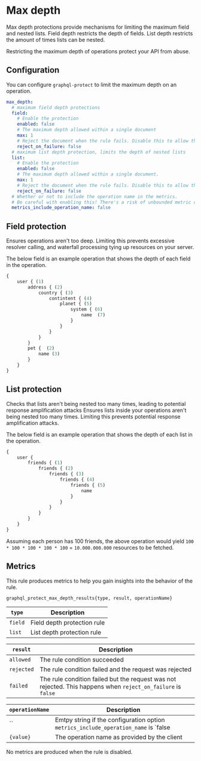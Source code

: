 # Max depth

Max depth protections provide mechanisms for limiting the maximum field and nested lists.
Field depth restricts the depth of fields.
List depth restricts the amount of times lists can be nested.

Restricting the maximum depth of operations protect your API from abuse.

<!-- TOC -->

## Configuration

You can configure `graphql-protect` to limit the maximum depth on an operation.

```yaml
max_depth:
  # maximum field depth protections
  field:
    # Enable the protection
    enabled: false
    # The maximum depth allowed within a single document
    max: 1
    # Reject the document when the rule fails. Disable this to allow the document to be passed on to your API.
    reject_on_failure: false
  # maximum list depth protection, limits the depth of nested lists
  list:
    # Enable the protection
    enabled: false
    # The maximum depth allowed within a single document.
    max: 1
    # Reject the document when the rule fails. Disable this to allow the document to be passed on to your API.
    reject_on_failure: false
  # Whether or not to include the operation name in the metrics.
  # Be careful with enabling this! There's a risk of unbounded metric cardinality as the client provides this information
  metrics_include_operation_name: false
```

## Field protection

Ensures operations aren't too deep. Limiting this prevents excessive resolver calling, and waterfall processing tying up resources on your server.

The below field is an example operation that shows the depth of each field in the operation.
```graphql
{
    user { (1)
        address { (2)
            country { (3)
                contintent { (4)
                    planet { (5)
                        system { (6)
                            name  (7) 
                        }
                    }
                }
            }
        }
        pet {  (2)
            name (3)
        }       
    }
}
```

## List protection

Checks that lists aren't being nested too many times, leading to potential response amplification attacks
Ensures lists inside your operations aren't being nested too many times. Limiting this prevents potential response amplification attacks.

The below field is an example operation that shows the depth of each list in the operation.

```graphql
{ 
    user {
        friends { (1) 
            friends { (2) 
                friends { (3) 
                    friends { (4) 
                        friends { (5) 
                            name
                        } 
                    } 
                } 
            } 
        } 
    } 
}
```

Assuming each person has 100 friends, the above operation would yield `100 * 100 * 100 * 100 * 100` = `10.000.000.000` resources to be fetched.

## Metrics

This rule produces metrics to help you gain insights into the behavior of the rule.

```
graphql_protect_max_depth_results{type, result, operationName}
```

| `type`   | Description                                                                                                  |
|----------|--------------------------------------------------------------------------------------------------------------|
| `field`  | Field depth protection rule                                                                                  |
| `list`   | List depth protection rule                                                                                   |

| `result`  | Description                                                                                                  |
|---------|--------------------------------------------------------------------------------------------------------------|
| `allowed` | The rule condition succeeded                                                                                 |
| `rejected` | The rule condition failed and the request was rejected                                                       |
| `failed` | The rule condition failed but the request was not rejected. This happens when `reject_on_failure` is `false` |


| `operationName` | Description                                                                        |
|-----------------|------------------------------------------------------------------------------------|
| ``              | Emtpy string if the configuration option `metrics_include_operation_name` is `false |
| `{value}`       | The operation name as provided by the client                                       |

No metrics are produced when the rule is disabled.